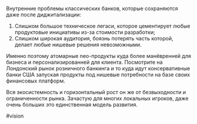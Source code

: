 
Внутренние проблемы классических банков, которые сохраняются даже после диджитализации:
1. Слишком большое техническое легаси, которое цементирует любые продуктовые инициативы из-за стоимости разработки;
2. Слишком широкая аудитория, боязнь потерять часть которой, делает любые нишевые решения невозможными.

Именно поэтому атомарные neo-продукты куда более манёвренней для бизнеса и персонализированней для клиента. Посмотрите на Лондонский рынок розничного банкинга и то куда идут консервативные банки США запуская продукты под нишевые потребности на базе своих финансовых платформ.

Вся экосистемность и горизонтальный рост он же от безвыходности и ограниченности рынка. Зачастую для многих локальных игроков, даже очень больших это единственная модель развития.

#vision 